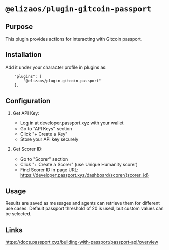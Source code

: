 # `@elizaos/plugin-gitcoin-passport`

## Purpose
This plugin provides actions for interacting with Gitcoin passport.

## Installation
Add it under your character profile in plugins as:
```
    "plugins": [
        "@elizaos/plugin-gitcoin-passport"
    ],
```

## Configuration
1. Get API Key:
   - Log in at developer.passport.xyz with your wallet
   - Go to "API Keys" section
   - Click "+ Create a Key"
   - Store your API key securely

2. Get Scorer ID:
   - Go to "Scorer" section
   - Click "+ Create a Scorer" (use Unique Humanity scorer)
   - Find Scorer ID in page URL: https://developer.passport.xyz/dashboard/scorer/{scorer_id}

## Usage
Results are saved as messages and agents can retrieve them for different use cases. Default passport threshold of 20 is used, but custom values can be selected.

## Links
https://docs.passport.xyz/building-with-passport/passport-api/overview
